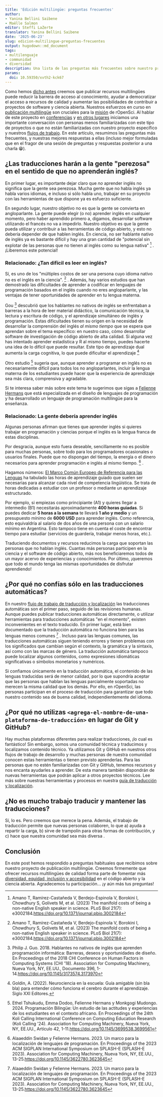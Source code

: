 ```yaml
---
title: 'Edición multilingüe: preguntas frecuentes'
author:
- Yanina Bellini Saibene
- Maëlle Salmon
editor: Steffi LaZerte
translator: Yanina Bellini Saibene
date: '2025-06-23'
slug: edicion-multilingue-preguntas-frecuentes
output: hugodown::md_document
tags:
- multilenguaje
- communidad
- diversidad
description: Una lista de las preguntas más frecuentes sobre nuestro programa multilingüe y nuestro proceso de traducción y localización junto con nuestras mejores respuestas a ellas.
params:
  doi: 10.59350/xvth2-kck67
---
```


Como hemos [dicho antes](/es/multilingual-publishing/) creemos que publicar recursos multilingües puede reducir la barrera de acceso al conocimiento, ayudar a democratizar el acceso a recursos de calidad y aumentar las posibilidades de contribuir a proyectos de software y ciencia abierta.
Nuestros esfuerzos en curso en [publicación multilingüe](/es/multilingual-publishing) son cruciales para la [misión](/es/about) de rOpenSci.
Al hablar de este proyecto en [conferencias](/es/talks-papers/) y [en otros lugares](/es/commcalls/nov2023-multilenguaje/) iniciamos una importante conversación con personas menos familiarizadas con este tipo de proyectos o que no están familiarizadas con nuestro proyecto específico y nuestros [flujos de trabajo](https://devguide.ropensci.org/es/index.es.html).
En este artículo, resumimos las preguntas más frecuentes, y nuestras mejores respuestas a ellas (incluso mejor formuladas que en el fragor de una sesión de preguntas y respuestas posterior a una charla :grin:).

## ¿Las traducciones harán a la gente "perezosa" en el sentido de que no aprenderán inglés?

En primer lugar, es importante dejar claro que *no* aprender inglés no significa que la gente sea perezosa.
Mucha gente que no habla inglés ya habla varios idiomas, e incluso si sólo habla uno, trabajar en su proyecto con las herramientas de que dispone ya es esfuerzo suficiente.

En segundo lugar, nuestro objetivo no es que la gente se convierta en angloparlante. La gente puede elegir (o no) aprender inglés en cualquier momento, pero haber aprendido primero a, digamos, desarrollar software utilizando el francés no va a impedirlo.
 Nuestro objetivo es que la gente pueda utilizar y contribuir a las herramientas de código abierto, y esto no debería depender de que hablen inglés. En ciencia, no ser hablante nativo de inglés ya es bastante difícil y hay una gran cantidad de "potencial sin explotar de las personas que no tienen al inglés como su lengua nativa" [^amano] . ¡Liberemos este potencial!

[^amano]: Amano T, Ramírez-Castañeda V, Berdejo-Espinola V, Borokini I, Chowdhury S, Golivets M, et al. (2023) The manifold costs of being a non-native English speaker in science. PLoS Biol 21(7): e3002184.<https://doi.org/10.1371/journal.pbio.3002184>

### Relacionado: ¿Tan difícil es leer en inglés?

Sí, es uno de los "múltiples costos de ser una persona cuyo idioma nativo no es el inglés en la ciencia". [^amano] .
Además, hay varios estudios que han demostrado las dificultades de aprender a codificar en lenguajes de programación basados en el inglés cuando no eres angloparlante, y las ventajas de tener oportunidades de aprender en tu lengua materna.

Gou [^gou] descubrió que los hablantes no nativos de inglés se enfrentaban a barreras a la hora de leer material didáctico, la comunicación técnica, la lectura y escritura de código, y el aprendizaje simultáneo de inglés y programación.
Estas dificultades tienen su origen en la necesidad de desarrollar la comprensión del inglés *al mismo tiempo* que se espera que aprendan sobre el tema específico: en nuestro caso, cómo desarrollar software de investigación de código abierto de alta calidad.
 Si alguna vez has intentado aprender estadística y R al mismo tiempo, puedes hacerte una idea de lo difícil que puede resultar. Este tipo de aprendizaje dual aumenta la carga cognitiva, lo que puede dificultar el aprendizaje [^godin]

[^godin]: Goldin, A. (2022). Neurociencia en la escuela: Guía amigable (sin bla bla) para entender cómo funciona el cerebro durante el aprendizaje. Siglo XXI Editores.

Otro estudio [^tshukudu] sugería que, aunque aprender a programar en inglés no es necesariamente difícil para todos los no angloparlantes, incluir la lengua materna de los estudiantes puede hacer que la experiencia de aprendizaje sea más clara, comprensiva y agradable.

Si te interesa saber más sobre este tema te sugerimos que sigas a [Felienne Hermans](https://www.felienne.com) que está especializada en el diseño de lenguajes de programación y ha desarrollado un lenguaje de programación multilingüe para la enseñanza.

[^gou]: Philip J. Guo. 2018. Hablantes no nativos de inglés que aprenden programación informática: Barreras, deseos y oportunidades de diseño. En Proceedings of the 2018 CHI Conference on Human Factors in Computing Systems (CHI '18). Association for Computing Machinery, Nueva York, NY, EE.UU., Documento 396, 1-14.<https://doi.org/10.1145/3173574.3173970>

[^tshukudu]: Ethel Tshukudu, Emma Dodoo, Felienne Hermans y Monkgogi Mudongo. 2024. Programación Bilingüe: Un estudio de las actitudes y experiencias de los estudiantes en el contexto africano. En Proceedings of the 24th Koli Calling International Conference on Computing Education Research (Koli Calling '24). Association for Computing Machinery, Nueva York, NY, EE.UU., Artículo 42, 1-11.<https://doi.org/10.1145/3699538.3699561>

### Relacionado: La gente debería aprender inglés

Algunas personas afirman que tienes que aprender inglés si quieres trabajar en programación y ciencias porque el inglés es la lengua franca de estas disciplinas.

Por desgracia, aunque esto fuera deseable, sencillamente no es posible para muchas personas, sobre todo para los programadores ocasionales o usuarios finales. Puede que no dispongan del tiempo, la energía o el dinero necesarios para aprender programación e inglés al mismo tiempo. [^swidan] .

[^swidan]: Alaaeddin Swidan y Felienne Hermans. 2023. Un marco para la localización de lenguajes de programación. En Proceedings of the 2023 ACM SIGPLAN International Symposium on SPLASH-E (SPLASH-E 2023). Association for Computing Machinery, Nueva York, NY, EE.UU., 13-25.<https://doi.org/10.1145/3622780.3623645>

Hagamos números: [El Marco Común Europeo de Referencia para las Lenguas](https://www.languagecert.org/en/guided-learning-hours) ha tabulado las horas de aprendizaje guiado que suelen ser necesarias para alcanzar cada nivel de competencia lingüística. Se trata de horas dedicadas a estudiar con un profesor o mediante un aprendizaje estructurado.

Por ejemplo, si empiezas como principiante (A1) y quieres llegar a intermedio (B1) necesitarás aproximadamente **400 horas guiadas**.  Si puedes dedicar **5 horas a la semana** te llevará **1 año y medio** y un presupuesto mínimo de **6000 USD** para aprender inglés. Como referencia, esto equivaldría al salario de dos años de una persona con un salario mínimo en Argentina. Esto tampoco tiene en cuenta el coste de encontrar tiempo para estudiar (servicios de guardería, trabajar menos horas, etc.).

Traduciendo documentos y recursos reducimos la carga que soportan las personas que no hablan inglés. Cuantas más personas participen en la ciencia y el software de código abierto, más nos beneficiaremos todos de un mayor acervo de experiencias y conocimientos.
Por último, ¡queremos que todo el mundo tenga las mismas oportunidades de disfrutar aprendiendo!

## ¿Por qué no confías sólo en las traducciones automáticas?

En nuestro [flujo de trabajo de traducción y localización](https://translationguide.ropensci.org/intro.html#general-aspects-of-the-stage-1-of-the-translation-process) las traducciones automáticas son el primer paso, seguido de las revisiones humanas.
Aunque puedes publicar traducciones automáticas directamente, o utilizar herramientas para traducciones automáticas "en el momento", existen inconvenientes en el texto traducido.
 En primer lugar, está bien documentado que la traducción automática no funciona bien para las lenguas menos comunes [^swidan] .
Incluso para las lenguas comunes, las traducciones automáticas siguen teniendo errores y tienen problemas con los significados que cambian según el contexto, la gramática y la sintaxis, así como con las marcas de género.
La traducción automática tampoco puede localizar algunos contenidos, como expresiones idiomáticas significativas o símbolos monetarios y numéricos.

Si confiamos únicamente en la traducción automática, el contenido de las lenguas traducidas será de menor calidad, por lo que supondría aceptar que las personas que hablan las lenguas parcialmente soportadas no merecen la misma calidad que los demás.
Por ello, en rOpenSci, las personas participan en el proceso de traducción para garantizar que todo nuestro contenido sea de buena calidad, independientemente del idioma.

## ¿Por qué no utilizas `<agrega-el-nombre-de-una-plataforma-de-traducción>` en lugar de Git y GitHub?

Hay muchas plataformas diferentes para realizar traducciones, ¡lo cual es fantástico!
Sin embargo, somos una comunidad técnica y traducimos y localizamos contenido técnico.
Ya utilizamos Git y GitHub en nuestros otros flujos de trabajo de desarrollo y muchas personas de nuestra comunidad conocen estas herramientas o tienen previsto aprenderlas.
Para las personas que no estén familiarizadas con Git y GitHub, tenemos recursos y nos encanta ayudarles a aprender. De esta manera también dispondrán de nuevas herramientas que podrán aplicar a otros proyectos técnicos.
Lee más sobre nuestras herramientas y procesos en nuestra [guía de traducción y localización](https://translationguide.ropensci.org/es/intro.es.html#infraestructura-técnica-y-organización-del-trabajo).

## ¿No es mucho trabajo traducir y mantener las traducciones?

Sí, lo es.
Pero creemos que merece la pena.
Además, el trabajo de traducción permite que nuevas personas colaboren, lo que a) ayuda a repartir la carga, b) sirve de trampolín para otras formas de contribución, y c) hace que nuestra comunidad sea más diversa .

## Conclusión

En este post hemos respondido a preguntas habituales que recibimos sobre nuestro proyecto de publicación multilingüe.
Creemos firmemente que ofrecer recursos multilingües de calidad forma parte de fomentar más [diversidad, equidad, inclusión y accesibilidad](/blog/2025/02/05/no-science-without-deia/) en el código abierto y la ciencia abierta.
Agradecemos tu participación... ¡y aún más tus preguntas!


